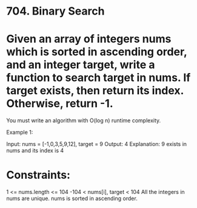 # 704. Binary Search
# Given an array of integers nums which is sorted in ascending order, and an integer target, write a function to search target in nums. If target exists, then return its index. Otherwise, return -1.

You must write an algorithm with O(log n) runtime complexity.

 

Example 1:

Input: nums = [-1,0,3,5,9,12], target = 9
Output: 4
Explanation: 9 exists in nums and its index is 4
# Constraints:

1 <= nums.length <= 104
-104 < nums[i], target < 104
All the integers in nums are unique.
nums is sorted in ascending order.
